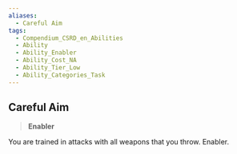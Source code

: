 ```yaml
---
aliases:
  - Careful Aim
tags:
  - Compendium_CSRD_en_Abilities
  - Ability
  - Ability_Enabler
  - Ability_Cost_NA
  - Ability_Tier_Low
  - Ability_Categories_Task
---
```

  
    
## Careful Aim    
>**Enabler**  
    
You are trained in attacks with all weapons that you throw. Enabler.